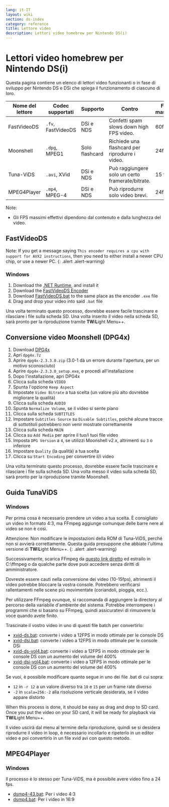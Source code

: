 ```yaml
---
lang: it-IT
layout: wiki
section: ds-index
category: reference
title: Lettore video
description: Lettori video homebrew per Nintendo DS(i)
---
```


# Lettori video homebrew per Nintendo DS(i)
Questa pagina contiene un elenco di lettori video funzionanti o in fase di sviluppo per Nintendo DS e DSi che spiega il funzionamento di ciascuno di loro.

| Nome del lettore | Codec supportati   | Supporto       | Contro                                           | FPS massimi |
| ---------------- | ------------------ | -------------- | ------------------------------------------------ | ----------- |
| FastVideoDS      | `.fv`, FastVideoDS | DSi e NDS      | Confetti spam slows down high FPS video.         | 60fps       |
| Moonshell        | `.dpg`, MPEG1      | Solo flashcard | Richiede una flashcard per riprodurre i video.   | 24fps       |
| Tuna-ViDS        | `.avi`, XVid       | DSi e NDS      | Può raggiungere solo un certo framerate/bitrate. | 15 fps      |
| MPEG4Player      | `.mp4`, MPEG-4     | DSi e NDS      | Può riprodurre solo video brevi.                 | 24fps       |

Note:
- Gli FPS massimi effettivi dipendono dal contenuto e dalla lunghezza del video.

## FastVideoDS

Note: If you get a message saying `This encoder requires a cpu with support for AVX2 instructions`, then you need to either install a newer CPU chip, or use a newer PC.
{: .alert .alert-warning}

### Windows

1. Download the [.NET Runtime](https://dotnet.microsoft.com/en-us/download/dotnet/thank-you/runtime-6.0.12-windows-x64-installer?cid=getdotnetcore), and install it
1. Download the [FastVideoDS Encoder](https://mega.nz/file/mYwiBTZA#FX6k-9cclPig4_WutE9IueVR7NN0Kxl-mZvRXyhpQRg)
1. Download [FastVideoDS.bat](/assets/files/FastVideoDS.bat) to the same place as the encoder `.exe` file
1. Drag and drop your video into said `.bat` file

Una volta terminato questo processo, dovrebbe essere facile trascinare e rilasciare i file sulla scheda SD. Una volta inserito il video nella scheda SD, sarà pronto per la riproduzione tramite **TW**i**L**ight Menu++.

## Conversione video Moonshell (DPG4x)

1. Download [DPG4x](https://www.gamebrew.org/wiki/DPG4X)
1. Apri `dpg4x.7z`
1. Aprire `dpg4x-2.3.3.0.zip` (3.0-1 dà un errore durante l'apertura, per un motivo sconosciuto)
1. Aprire `dpg4x-2.3.3.0_setup.exe`, e procedi all'installazione
1. Dopo l'installazione, apri DPG4x
1. Clicca sulla scheda `VIDEO`
1. Spunta l'opzione `Keep Aspect`
1. Impostate `Video Bitrate` a tua scelta (un valore più alto dovrebbe migliorare la qualità)
1. Clicca sulla scheda `AUDIO`
1. Spunta `Normalize Volume`, se il video si sente piano
1. Clicca sulla scheda `SUBTITLES`
1. Impostare `Subtitles Source` su `Disable Subtitles`, poiché alcune tracce di sottotitoli potrebbero non venir mostrate correttamente
1. Clicca sulla scheda `MAIN`
1. Clicca su `Add Media` per aprire il tuo/i tuoi file video
1. Imposta `DPG Version` a `4`, se utilizzi Moonshell v2.x, altrimenti su `3` o inferiore
1. Impostare `Quality` (la qualità) a tua scelta
1. Clicca su `Start Encoding` per convertire il/i video

Una volta terminato questo processo, dovrebbe essere facile trascinare e rilasciare i file sulla scheda SD. Una volta messo il video sulla scheda SD, sarà pronto per la riproduzione tramite Moonshell.

## Guida TunaViDS

### Windows
Per prima cosa è necessario prendere un video a tua scelta. È consigliato un video in formato 4:3, ma FFmpeg aggiunge comunque delle barre nere al video se non è così.

Attenzione: Non modificare le impostazioni della ROM di Tuna-ViDS, perché non si avvierà correttamente. Questa guida presuppone che abbiate l'ultima versione di **TW**i**L**ight Menu++.
{: .alert .alert-warning}

Successivamente, scarica FFmpeg da [questo link diretto](https://www.gyan.dev/ffmpeg/builds/ffmpeg-git-essentials.7z) ed estrailo in C:\ffmpeg o da qualche parte dove puoi accedere senza diritti di amministratore.

Dovreste essere cauti nella conversione dei video (10-15fps), altrimenti il video potrebbe bloccare la vostra console. Potrebbero verificarsi rallentamenti nelle scene più movimentate (coriandoli, pioggia, ecc.).

Per utilizzare FFmpeg ovunque, si raccomanda di aggiungere la directory al percorso della variabile d'ambiente del sistema. Potrebbe interrompere i programmi che si basano su FFmpeg, quindi assicuratevi di rimuovere la voce quando avete finito.

Trascinate il vostro video in uno di questi file batch per convertirlo:
- [xvid-ds.bat](/assets/files/xvid-ds.bat): converte i video a 12FPS in modo ottimale per le console DS
- [xvid-dsi.bat](/assets/files/xvid-dsi.bat): converte i video a 12FPS in modo ottimale per le console DSi
- [xvid-ds-vol4.bat](/assets/files/xvid-ds-vol4.bat): converte i video a 12FPS in modo ottimale per le console DS con un aumento del volume del 400%
- [xvid-dsi-vol4.bat](/assets/files/xvid-dsi-vol4.bat): converte i video a 12FPS in modo ottimale per le console DS con un aumento del volume del 400%

Se vuoi, è possibile modificare quanto segue in uno dei file .bat di cui sopra:
- `12` in `-r 12` a un valore diverso tra `10` e `15` per un frame rate diverso
- `-2` in `scala=256:-2` alla risoluzione verticale desiderata, se il video appare distorto

When this process is done, it should be easy as drag and drop to SD card. Once you put the video on your SD card, it will be ready for playback via **TW**i**L**ight Menu++.

Il video uscirà dal menu al termine della riproduzione, quindi se si desidera riprodurre il video in loop, è necessario incollarlo e ripeterlo in un editor video e poi convertirlo in un file xvid avi con questo metodo.

## MPEG4Player

### Windows

Il processo è lo stesso per Tuna-ViDS, ma è possibile avere video fino a 24 fps.
- [dsmp4-43.bat](/assets/files/dsmp4.bat): Per i video 4:3
- [dsmp4.bat](/assets/files/dsmp4.bat): Per i video in 16:9
